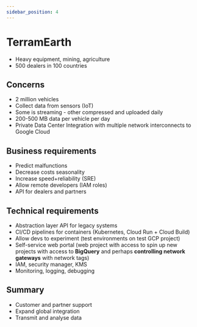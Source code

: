 ```yaml
---
sidebar_position: 4
---
```


# TerramEarth

- Heavy equipment, mining, agriculture
- 500 dealers in 100 countries

## Concerns

- 2 million vehicles
- Collect data from sensors (IoT)
- Some is streaming - other compressed and uploaded daily
- 200-500 MB data per vehicle per day
- Private Data Center Integration with multiple network interconnects to Google Cloud

## Business requirements

- Predict malfunctions
- Decrease costs seasonality
- Increase speed+reliability (SRE)
- Allow remote developers (IAM roles)
- API for dealers and partners

## Technical requirements

- Abstraction layer API for legacy systems
- CI/CD pipelines for containers (Kubernetes, Cloud Run + Cloud Build)
- Allow devs to experiment (test environments on test GCP project)
- Self-service web portal (web project with access to spin up new projects with access to **BigQuery** and perhaps **controlling network gateways** with network tags)
- IAM, security manager, KMS
- Monitoring, logging, debugging

## Summary

- Customer and partner support
- Expand global integration
- Transmit and analyse data
